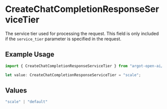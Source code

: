 # CreateChatCompletionResponseServiceTier

The service tier used for processing the request. This field is only included if the `service_tier` parameter is specified in the request.

## Example Usage

```typescript
import { CreateChatCompletionResponseServiceTier } from "argot-open-ai/models/components";

let value: CreateChatCompletionResponseServiceTier = "scale";
```

## Values

```typescript
"scale" | "default"
```